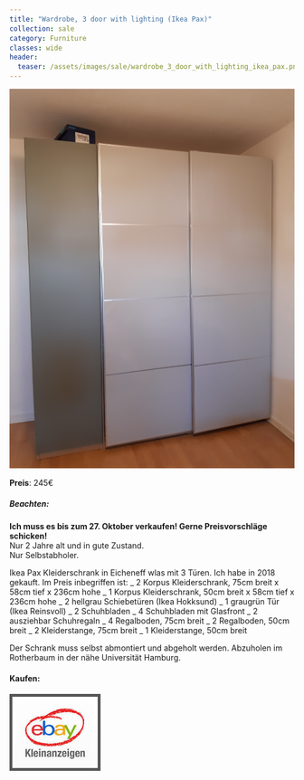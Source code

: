 ```yaml
---
title: "Wardrobe, 3 door with lighting (Ikea Pax)"
collection: sale
category: Furniture
classes: wide
header: 
  teaser: /assets/images/sale/wardrobe_3_door_with_lighting_ikea_pax.png
---
```




<a href="https://www.ebay-kleinanzeigen.de/s-anzeige/ikea-pax-kleiderschrank-mit-3-tueren-236-cm-hohe/1541624524-81-9420">
  <img src="/assets/images/sale/wardrobe_3_door_with_lighting_ikea_pax.png" alt="Wardrobe, 3 door with lighting (Ikea Pax)">
</a>

**Preis**: 245€

##### Beachten:
**Ich muss es bis zum 27. Oktober verkaufen! Gerne Preisvorschläge schicken!**<br>
Nur 2 Jahre alt und in gute Zustand.<br>
Nur Selbstabholer.

Ikea Pax Kleiderschrank in Eicheneff wlas mit 3 Türen. Ich habe in 2018 gekauft. Im Preis inbegriffen ist:
_ 2 Korpus Kleiderschrank, 75cm breit x 58cm tief x 236cm hohe
_ 1 Korpus Kleiderschrank, 50cm breit x 58cm tief x 236cm hohe
_ 2 hellgrau Schiebetüren (Ikea Hokksund)
_ 1 graugrün Tür (Ikea Reinsvoll)
_ 2 Schuhbladen
_ 4 Schuhbladen mit Glasfront
_ 2 ausziehbar Schuhregaln
_ 4 Regalboden, 75cm breit
_ 2 Regalboden, 50cm breit
_ 2 Kleiderstange, 75cm breit
_ 1 Kleiderstange, 50cm breit

Der Schrank muss selbst abmontiert und abgeholt werden. Abzuholen im Rotherbaum in der nähe Universität Hamburg.

#### Kaufen:
<a href="https://www.ebay-kleinanzeigen.de/s-anzeige/ikea-pax-kleiderschrank-mit-3-tueren-236-cm-hohe/1541624524-81-9420">
  <img src="/assets/images/ebay.png" alt="Ebay Kleinanzeigen" style="border: 5px solid #555">
</a>

